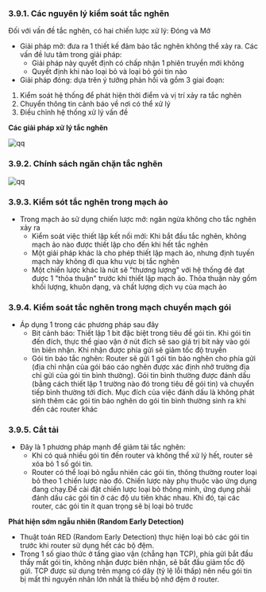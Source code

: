 ### 3.9.1. Các nguyên lý kiểm soát tắc nghẽn
Đối với vấn đề tắc nghẽn, có hai chiến lược xử lý: Đóng và Mở
- Giải pháp mở: đưa ra 1 thiết kế đảm bảo tắc nghẽn không thể xảy ra. Các vấn đề lưu tâm trong giải pháp:
  - Giải pháp này quyết định có chấp nhận 1 phiên truyền mới không
  - Quyết định khi nào loại bỏ và loại bỏ gói tin nào
- Giải pháp đóng: dựa trên ý tưởng phản hồi và gồm 3 giai đoạn:
1. Kiểm soát hệ thống để phát hiện thời điểm và vị trí xảy ra tắc nghẽn
2. Chuyển thông tin cảnh báo về nơi có thể xử lý
3. Điều chỉnh hệ thống xử lý vấn đề

**Các giải pháp xử lý tắc nghẽn**

![qq](https://f56-zpg.zdn.vn/7211784693447282342/e637ab97a315684b3104.jpg)

### 3.9.2. Chính sách ngăn chặn tắc nghẽn

![qq](https://f43-zpg.zdn.vn/5804988607481910496/e0b3a7e4a36668383177.jpg)

### 3.9.3. Kiểm sót tắc nghẽn trong mạch ảo
- Trong mạch ảo sử dụng chiến lược mở: ngăn ngừa không cho tắc nghẽn xảy ra
  - Kiểm soát việc thiết lập kết nối mới: Khi bắt đầu tắc nghẽn, không mạch ảo nào được thiết lập cho đến khi hết tắc nghẽn
  - Một giải pháp khác là cho phép thiết lập mạch ảo, nhưng định tuyến mạch này không đi qua khu vực bị tắc nghẽn
  - Một chiến lược khác là nút sẽ "thương lượng" với hệ thống đẻ đạt được 1 "thỏa thuận" trước khi thiết lập mạch ảo. Thỏa thuận này gồm khối lượng, khuôn dạng, và chất lượng dịch vụ của mạch ảo

### 3.9.4. Kiểm soát tắc nghẽn trong mạch chuyển mạch gói

- Áp dụng 1 trong các phương pháp sau đây
  - Bit cảnh báo: Thiết lập 1 bit đặc biệt trong tiêu đề gói tin. Khi gói tin đến đích, thực thể giao vận ở nút đích sẽ sao giá trị bit này vào gói tin biên nhận. Khi nhận được phía gửi sẽ giảm tốc độ truyền
  - Gói tin báo tắc nghẽn: Router sẽ gửi 1 gói tin báo nghẽn cho phía gửi (địa chỉ nhận của gói báo cáo nghẽn được xác định nhở trường địa chỉ gửi của gói tin bình thường). Gói tin bình thường được đánh dấu (bằng cách thiết lập 1 trường nào đó trong tiêu đề gói tin) và chuyển tiếp bình thường tới đích. Mục đích của việc đánh dấu là không phát sinh thêm các gói tin báo nghẽn do gói tin bình thường sinh ra khi đến các router khác

### 3.9.5. Cắt tải
- Đây là 1 phương pháp mạnh để giảm tải tắc nghẽn: 
  - Khi có quá nhiều gói tin đến router và không thể xử lý hết, router sẽ xóa bỏ 1 số gói tin. 
  - Router có thể loại bỏ ngẫu nhiên các gói tin, thông thường router loại bỏ theo 1 chiến lược nào đó. Chiến lược này phụ thuộc vào ứng dụng đang chạy.Để cài đặt chiến lược loại bỏ thông minh, ứng dụng phải đánh dấu các gói tin ở các độ ưu tiên khác nhau. Khi đó, tại các router, các gói tin ít quan trọng sẽ bị loại bỏ trước

**Phát hiện sớm ngẫu nhiên (Random Early Detection)**
- Thuật toán RED (Random Early Detection) thực hiện loại bỏ các gói tin trước khi router sử dụng hết các bộ đệm.
- Trong 1 số giao thức ở tầng giao vận (chẳng hạn TCP), phía gửi bắt đầu thấy mất gói tin, không nhận được biên nhận, sẽ bắt đầu giảm tốc độ gửi. TCP được sử dụng trên mạng có dây (tỷ lệ lỗi thấp) nên nếu gói tin bị mất thì nguyên nhân lớn nhất là thiếu bộ nhớ đệm ở router.